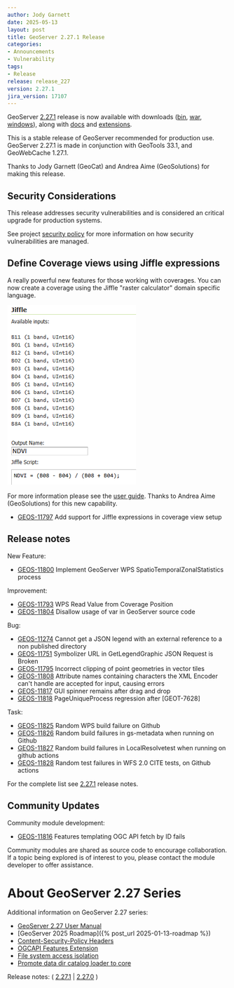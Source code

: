 ```yaml
---
author: Jody Garnett
date: 2025-05-13
layout: post
title: GeoServer 2.27.1 Release
categories:
- Announcements
- Vulnerability
tags:
- Release
release: release_227
version: 2.27.1
jira_version: 17107
--- 
```


GeoServer [2.27.1](/release/2.27.1/) release is now available
with downloads
([bin](https://sourceforge.net/projects/geoserver/files/GeoServer/2.27.1/geoserver-2.27.1-bin.zip/download),
[war](https://sourceforge.net/projects/geoserver/files/GeoServer/2.27.1/geoserver-2.27.1-war.zip/download),
[windows](https://sourceforge.net/projects/geoserver/files/GeoServer/2.27.1/GeoServer-2.27.1-winsetup.exe/download)), along with 
[docs](https://sourceforge.net/projects/geoserver/files/GeoServer/2.27.1/geoserver-2.27.1-htmldoc.zip/download) and
[extensions](https://sourceforge.net/projects/geoserver/files/GeoServer/2.27.1/extensions/).

This is a stable release of GeoServer recommended for production use.
GeoServer 2.27.1 is made in conjunction with GeoTools 33.1, and GeoWebCache 1.27.1. 

Thanks to Jody Garnett (GeoCat) and Andrea Aime (GeoSolutions) for making this release. 

## Security Considerations

This release addresses security vulnerabilities and is considered an critical upgrade for production systems.

<!-- update cve list details when disclosed -->

See project [security policy](https://github.com/geoserver/geoserver/blob/main/SECURITY.md) for more information on how security vulnerabilities are managed. 

## Define Coverage views using Jiffle expressions

A really powerful new features for those working with coverages. You can now create a coverage using the Jiffle "raster calculator" domain specific language.

<img src="/img/posts/2.27/covearge-jiffle-expression.png" alt="NDVI Coverage View: Jiffle Expression"/>

For more information please see the [user guide](https://docs.geoserver.org/2.27.x/en/user/data/raster/coverageview.html#jiffle-expressions-to-create-coverage-views). Thanks to Andrea Aime (GeoSolutions) for this new capability.

* [GEOS-11797](https://osgeo-org.atlassian.net/browse/GEOS-11797) Add support for Jiffle expressions in coverage view setup

## Release notes

New Feature:

* [GEOS-11800](https://osgeo-org.atlassian.net/browse/GEOS-11800) Implement GeoServer WPS SpatioTemporalZonalStatistics process

Improvement:

* [GEOS-11793](https://osgeo-org.atlassian.net/browse/GEOS-11793) WPS Read Value from Coverage Position
* [GEOS-11804](https://osgeo-org.atlassian.net/browse/GEOS-11804) Disallow usage of var in GeoServer source code

Bug:

* [GEOS-11274](https://osgeo-org.atlassian.net/browse/GEOS-11274) Cannot get a JSON legend with an external reference to a non published directory
* [GEOS-11751](https://osgeo-org.atlassian.net/browse/GEOS-11751) Symbolizer URL in GetLegendGraphic JSON Request is Broken
* [GEOS-11795](https://osgeo-org.atlassian.net/browse/GEOS-11795) Incorrect clipping of point geometries in vector tiles
* [GEOS-11808](https://osgeo-org.atlassian.net/browse/GEOS-11808) Attribute names containing characters the XML Encoder can't handle are accepted for input, causing errors
* [GEOS-11817](https://osgeo-org.atlassian.net/browse/GEOS-11817) GUI spinner remains after drag and drop
* [GEOS-11818](https://osgeo-org.atlassian.net/browse/GEOS-11818) PageUniqueProcess regression after [GEOT-7628]

Task:

* [GEOS-11825](https://osgeo-org.atlassian.net/browse/GEOS-11825) Random WPS build failure on Github
* [GEOS-11826](https://osgeo-org.atlassian.net/browse/GEOS-11826) Random build failures in gs-metadata when running on Github
* [GEOS-11827](https://osgeo-org.atlassian.net/browse/GEOS-11827) Random build failures in LocalResolvetest when running on github actions
* [GEOS-11828](https://osgeo-org.atlassian.net/browse/GEOS-11828) Random test failures in WFS 2.0 CITE tests, on Github actions

For the complete list see [2.27.1](https://github.com/geoserver/geoserver/releases/tag/2.27.1) release notes. 

## Community Updates

Community module development:

* [GEOS-11816](https://osgeo-org.atlassian.net/browse/GEOS-11816) Features templating OGC API fetch by ID fails

Community modules are shared as source code to encourage collaboration. If a topic being explored is of interest to you, please contact the module developer to offer assistance. 

# About GeoServer 2.27 Series

Additional information on GeoServer 2.27 series:

* [GeoServer 2.27 User Manual](https://docs.geoserver.org/2.27.x/en/user/)
* [GeoServer 2025 Roadmap]({% post_url 2025-01-13-roadmap %}) 
* [Content-Security-Policy Headers](https://github.com/geoserver/geoserver/wiki/GSIP-227)
* [OGCAPI Features Extension](https://github.com/geoserver/geoserver/wiki/GSIP-230)
* [File system access isolation](https://github.com/geoserver/geoserver/wiki/GSIP-229)
* [Promote data dir catalog loader to core](https://github.com/geoserver/geoserver/wiki/GSIP-231)

Release notes:
( [2.27.1](https://github.com/geoserver/geoserver/releases/tag/2.27.1)
| [2.27.0](https://github.com/geoserver/geoserver/releases/tag/2.27.0)
) 

